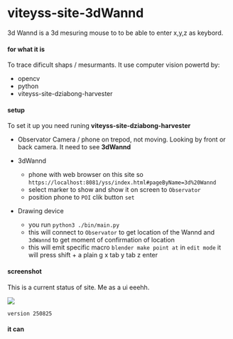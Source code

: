 # viteyss-site-3dWannd

3d Wannd is a 3d mesuring mouse to to be able to enter x,y,z as keybord.

#### for what it is

To trace dificult shaps / mesurmants. It use computer vision powertd by:
- opencv
- python
- viteyss-site-dziabong-harvester


#### setup

To set it up you need runing **viteyss-site-dziabong-harvester**

* Observator
    Camera / phone on trepod, not moving. Looking by front or back camera. It need to see **3dWannd**

* 3dWannd
    - phone with web browser on this site so `https://localhost:8081/yss/index.html#pageByName=3d%20Wannd`
    - select marker to show and show it on screen to `Observator`
    - position phone to `POI` clik button `set`

* Drawing device
    - you run `python3 ./bin/main.py`
    - this will connect to 
        `Observator` to get location of the Wannd
        and `3dWannd` to get moment of confirmation of location
    - this will emit specific macro 
        `blender make point at`
        in `edit mode`
        it will press
        shift + a
        plain
        g
        x tab y tab z enter
        


#### screenshot

This is a current status of site. Me as a ui eeehh.

![](./assets/TODO.png)

`version 250825`




#### it can

